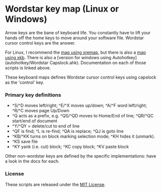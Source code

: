 # Wordstar key map (Linux or Windows)

Arrow keys are the bane of keyboard life. You constantly have to lift your hands off the home keys to move around your software file. Wordstar cursor control keys are the answer.

For Linux, I recommend the [map using xremap](xremap/README.md), but there is also a [map using xkb](xkb/README.md).
There is also a [version for windows using Autohotkey](autohotkey/Wordstar Capslock.ahk).
Documentation on each of those scripts is linked above.

These keyboard maps defines Wordstar cursor control keys using capslock as the 'control' key.


### Primary key definitions

* ^S/^D moves left/right; ^E/^X moves up/down; ^A/^F word left/right; ^R/^C moves page Up/Down
* ^Q acts as a prefix, e.g. ^QS/^QD moves to Home/End of line; ^QR/^QC start/end of document
* ^Y/^QY = delete/cut to end of line
* ^QF is find; ^L is re-find; ^QA is replace; ^QJ is goto line
* ^KB/^KK turns on block marking selection mode; ^KH hides it (unmark).
* ^KS save file
* ^KY yank (i.e. cut) block; ^KC copy block; ^KV paste block

Other non-wordstar keys are defined by the specific implementations: have a look in the docs for each.

### License

These scripts are released under the [MIT License](LICENSE.txt).
